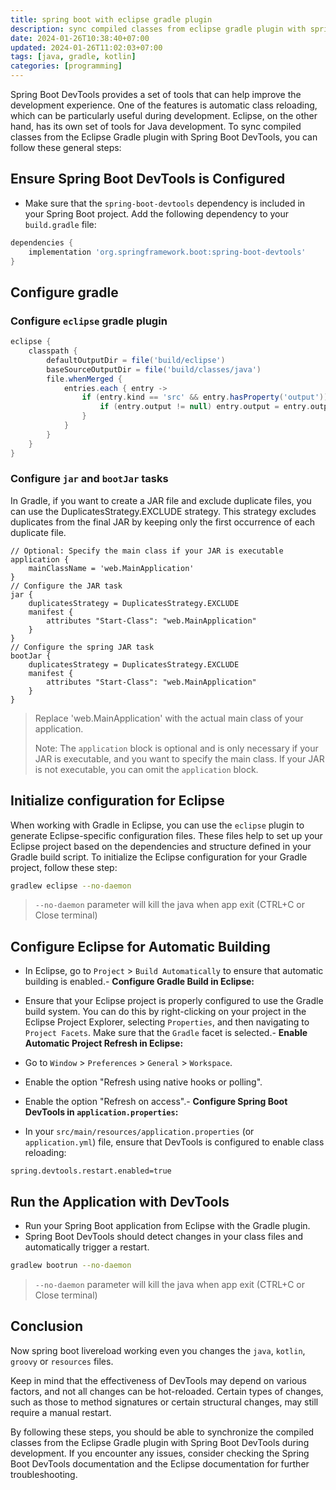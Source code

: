```yaml
---
title: spring boot with eclipse gradle plugin
description: sync compiled classes from eclipse gradle plugin with spring boot devtools
date: 2024-01-26T10:38:40+07:00
updated: 2024-01-26T11:02:03+07:00
tags: [java, gradle, kotlin]
categories: [programming]
---
```


Spring Boot DevTools provides a set of tools that can help improve the development experience. One of the features is automatic class reloading, which can be particularly useful during development. Eclipse, on the other hand, has its own set of tools for Java development. To sync compiled classes from the Eclipse Gradle plugin with Spring Boot DevTools, you can follow these general steps:

## Ensure Spring Boot DevTools is Configured

-   Make sure that the `spring-boot-devtools` dependency is included in your Spring Boot project. Add the following dependency to your `build.gradle` file:

```gradle
dependencies {
    implementation 'org.springframework.boot:spring-boot-devtools'
}
```

## Configure gradle

### Configure `eclipse` gradle plugin

```gradle
eclipse {
    classpath {
        defaultOutputDir = file('build/eclipse')
        baseSourceOutputDir = file('build/classes/java')
        file.whenMerged {
            entries.each { entry ->
                if (entry.kind == 'src' && entry.hasProperty('output')) {
                    if (entry.output != null) entry.output = entry.output.replace('bin/', "build/")
                }
            }
        }
    }
}
```

### Configure `jar` and `bootJar` tasks

In Gradle, if you want to create a JAR file and exclude duplicate files, you can use the DuplicatesStrategy.EXCLUDE strategy. This strategy excludes duplicates from the final JAR by keeping only the first occurrence of each duplicate file.

```
// Optional: Specify the main class if your JAR is executable
application {
    mainClassName = 'web.MainApplication'
}
// Configure the JAR task
jar {
    duplicatesStrategy = DuplicatesStrategy.EXCLUDE
    manifest {
        attributes "Start-Class": "web.MainApplication"
    }
}
// Configure the spring JAR task
bootJar {
    duplicatesStrategy = DuplicatesStrategy.EXCLUDE
    manifest {
        attributes "Start-Class": "web.MainApplication"
    }
}
```

> Replace 'web.MainApplication' with the actual main class of your application.
>
> Note: The `application` block is optional and is only necessary if your JAR is executable, and you want to specify the main class. If your JAR is not executable, you can omit the `application` block.

## Initialize configuration for Eclipse

When working with Gradle in Eclipse, you can use the `eclipse` plugin to generate Eclipse-specific configuration files. These files help to set up your Eclipse project based on the dependencies and structure defined in your Gradle build script. To initialize the Eclipse configuration for your Gradle project, follow these step:

```bash
gradlew eclipse --no-daemon
```

> `--no-daemon` parameter will kill the java when app exit (CTRL+C or Close terminal)

## Configure Eclipse for Automatic Building

-   In Eclipse, go to `Project` > `Build Automatically` to ensure that automatic building is enabled.-   **Configure Gradle Build in Eclipse:**

-   Ensure that your Eclipse project is properly configured to use the Gradle build system. You can do this by right-clicking on your project in the Eclipse Project Explorer, selecting `Properties`, and then navigating to `Project Facets`. Make sure that the `Gradle` facet is selected.-   **Enable Automatic Project Refresh in Eclipse:**

-   Go to `Window` > `Preferences` > `General` > `Workspace`.
-   Enable the option "Refresh using native hooks or polling".
-   Enable the option "Refresh on access".-   **Configure Spring Boot DevTools in `application.properties`:**

-   In your `src/main/resources/application.properties` (or `application.yml`) file, ensure that DevTools is configured to enable class reloading:

```properties
spring.devtools.restart.enabled=true
```

## Run the Application with DevTools

-   Run your Spring Boot application from Eclipse with the Gradle plugin.
-   Spring Boot DevTools should detect changes in your class files and automatically trigger a restart.

```bash
gradlew bootrun --no-daemon
```

> `--no-daemon` parameter will kill the java when app exit (CTRL+C or Close terminal)

## Conclusion

Now spring boot livereload working even you changes the `java`, `kotlin`, `groovy` or `resources` files.

Keep in mind that the effectiveness of DevTools may depend on various factors, and not all changes can be hot-reloaded. Certain types of changes, such as those to method signatures or certain structural changes, may still require a manual restart.

By following these steps, you should be able to synchronize the compiled classes from the Eclipse Gradle plugin with Spring Boot DevTools during development. If you encounter any issues, consider checking the Spring Boot DevTools documentation and the Eclipse documentation for further troubleshooting.
